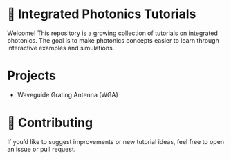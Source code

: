 # 📡 Integrated Photonics Tutorials
Welcome! This repository is a growing collection of tutorials on integrated photonics. The goal is to make photonics concepts easier to learn through interactive examples and simulations.

# Projects
* Waveguide Grating Antenna (WGA)

# 🤝 Contributing
If you’d like to suggest improvements or new tutorial ideas, feel free to open an issue or pull request.
